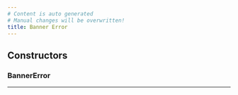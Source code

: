 ```yaml
---
# Content is auto generated
# Manual changes will be overwritten!
title: Banner Error
---
```



## Constructors
### BannerError

---
